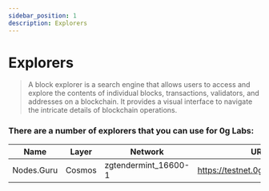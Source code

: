 ```yaml
---
sidebar_position: 1
description: Explorers
---
```


# Explorers

> A block explorer is a search engine that allows users to access and explore the contents of individual blocks, transactions, validators, and addresses on a blockchain. It provides a visual interface to navigate the intricate details of blockchain operations.

### There are a number of explorers that you can use for 0g Labs:

| Name | Layer | Network | URL |
| --- | --- | --- | --- |
| Nodes.Guru | Cosmos | zgtendermint_16600-1 | https://testnet.0g.explorers.guru |
